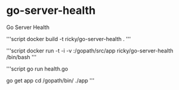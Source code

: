 # go-server-health
Go Server Health

'''script
docker build -t ricky/go-server-health .
'''


'''script
docker run -t -i -v <this-folder>:/gopath/src/app ricky/go-server-health /bin/bash
'''

'''script
go run health.go

go get app
cd /gopath/bin/
./app
'''
